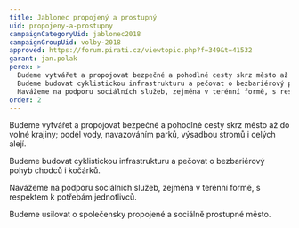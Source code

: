 ```yaml
---
title: Jablonec propojený a prostupný
uid: propojeny-a-prostupny
campaignCategoryUid: jablonec2018
campaignGroupUid: volby-2018
approved: https://forum.pirati.cz/viewtopic.php?f=349&t=41532
garant: jan.polak
perex: >
  Budeme vytvářet a propojovat bezpečné a pohodlné cesty skrz město až do volné krajiny; podél vody, navazováním parků, výsadbou stromů i celých alejí.<br/><br/> 
  Budeme budovat cyklistickou infrastrukturu a pečovat o bezbariérový pohyb chodců i kočárků.<br/><br/>
  Navážeme na podporu sociálních služeb, zejména v terénní formě, s respektem k potřebám jednotlivců. Budeme usilovat o společensky propojené a sociálně prostupné město.
order: 2
---
```

Budeme vytvářet a propojovat bezpečné a pohodlné cesty skrz město až do volné krajiny; podél vody, navazováním parků, výsadbou stromů i celých alejí.

Budeme budovat cyklistickou infrastrukturu a pečovat o bezbariérový pohyb chodců i kočárků.

Navážeme na podporu sociálních služeb, zejména v terénní formě, s respektem k potřebám jednotlivců.

Budeme usilovat o společensky propojené a sociálně prostupné město.